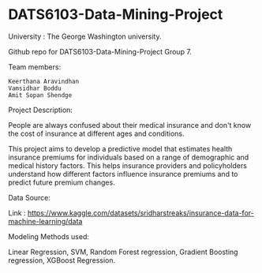 # DATS6103-Data-Mining-Project
University : The George Washington university.

Github repo for DATS6103-Data-Mining-Project Group 7.

Team members:

    Keerthana Aravindhan
    Vamsidhar Boddu
    Amit Sopan Shendge

Project Description:

People are always confused about their medical insurance and don't know the cost of
insurance at different ages and conditions.

This project aims to develop a predictive model that estimates health insurance premiums
for individuals based on a range of demographic and medical history factors. This helps
insurance providers and policyholders understand how different factors influence
insurance premiums and to predict future premium changes.

Data Source:

Link : https://www.kaggle.com/datasets/sridharstreaks/insurance-data-for-machine-learning/data

Modeling Methods used:

Linear Regression, SVM, Random Forest regression, Gradient Boosting regression, XGBoost Regression.

